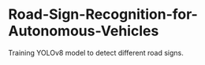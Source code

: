 # Road-Sign-Recognition-for-Autonomous-Vehicles
Training YOLOv8 model to detect different road signs.
